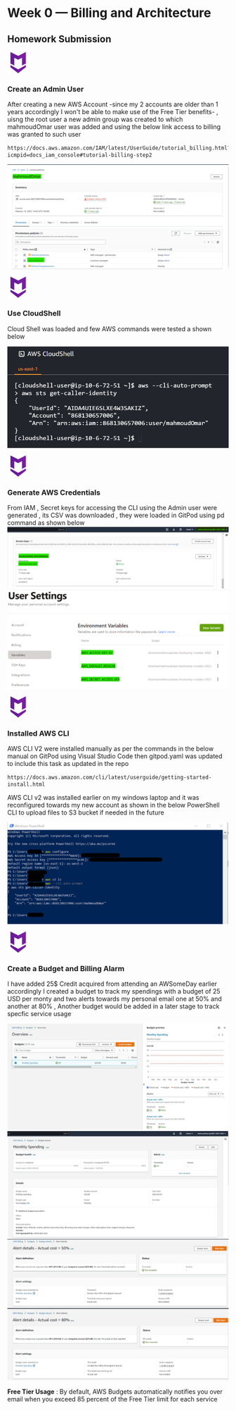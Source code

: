 # Week 0 — Billing and Architecture

## Homework Submission 
![alt text](https://github.com/adam-p/markdown-here/raw/master/src/common/images/icon48.png "Logo Title Text 1")
### Create an Admin User 

After creating a new AWS Account -since my 2 accounts are older than 1 years accordingly I won't be able to make use of the Free Tier benefits- , uisng the root user a new admin group was created to which mahmoudOmar user was added and using the below link access to billing was granted to such user 
```
https://docs.aws.amazon.com/IAM/latest/UserGuide/tutorial_billing.html?icmpid=docs_iam_console#tutorial-billing-step2
```
![Admin User](https://github.com/ibnomarmahmoud/aws-bootcamp-cruddur-2023/blob/main/journal/assets/ADMIN_USER_WITH_ACCESS_TO_BILLING.png)

![alt text](https://github.com/adam-p/markdown-here/raw/master/src/common/images/icon48.png "Logo Title Text 1")
### Use CloudShell  

Cloud Shell was loaded and few AWS commands were tested a shown below

![AWS CLOUDSHELL](https://github.com/ibnomarmahmoud/aws-bootcamp-cruddur-2023/blob/main/journal/assets/AWS_CLOUD.png)

![alt text](https://github.com/adam-p/markdown-here/raw/master/src/common/images/icon48.png "Logo Title Text 1")
### Generate AWS Credentials

From IAM , Secret keys for accessing the CLI using the Admin user were generated , its CSV was downloaded , they were loaded in GitPod using pd command as shown below 
![Admin Access Keys](https://github.com/ibnomarmahmoud/aws-bootcamp-cruddur-2023/blob/main/journal/assets/ADMIN_SECRET_KEYS.png)
![GITPOD Variables for Keys](https://github.com/ibnomarmahmoud/aws-bootcamp-cruddur-2023/blob/main/journal/assets/AWS_CLI_VARIABLES_SETTINGS_IN_GITPOD.png)

![alt text](https://github.com/adam-p/markdown-here/raw/master/src/common/images/icon48.png "Logo Title Text 1")
### Installed AWS CLI

AWS CLI V2 were installed manually as per the commands in the below manual on GitPod using Visual Studio Code then gitpod.yaml was updated to include this task as updated in the repo

```
https://docs.aws.amazon.com/cli/latest/userguide/getting-started-install.html
```
AWS CLI v2 was installed earlier on my windows laptop and it was reconfigured towards my new account as shown in the below PowerShell CLI to upload files to S3 bucket if needed in the future 

![Powershell](https://github.com/ibnomarmahmoud/aws-bootcamp-cruddur-2023/blob/main/journal/assets/POWER_SHELL.png)

![alt text](https://github.com/adam-p/markdown-here/raw/master/src/common/images/icon48.png "Logo Title Text 1")
###  Create a Budget and Billing Alarm

I have added 25$ Credit acquired from attending an AWSomeDay earlier accordingly I created a budget to track my spendings with a budget of 25 USD per monty and two alerts towards my personal email one at 50% and another at 80% , Another budget would be added in a later stage to track specfic service usage 

![Monthly spending](https://github.com/ibnomarmahmoud/aws-bootcamp-cruddur-2023/blob/main/journal/assets/Budget_Again.JPG)
![Billing including Credits](https://github.com/ibnomarmahmoud/aws-bootcamp-cruddur-2023/blob/main/journal/assets/Billing_Credits.png)
![Alert1](https://github.com/ibnomarmahmoud/aws-bootcamp-cruddur-2023/blob/main/journal/assets/Billing_Alert1.png)
![Alert2](https://github.com/ibnomarmahmoud/aws-bootcamp-cruddur-2023/blob/main/journal/assets/Billing_Alert2.png)

**Free Tier Usage** : By default, AWS Budgets automatically notifies you over email when you exceed 85 percent of the Free Tier limit for each service
 



